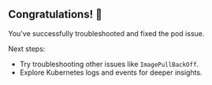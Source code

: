 ## Congratulations! 🎉

You've successfully troubleshooted and fixed the pod issue.

Next steps:
- Try troubleshooting other issues like `ImagePullBackOff`.
- Explore Kubernetes logs and events for deeper insights.
